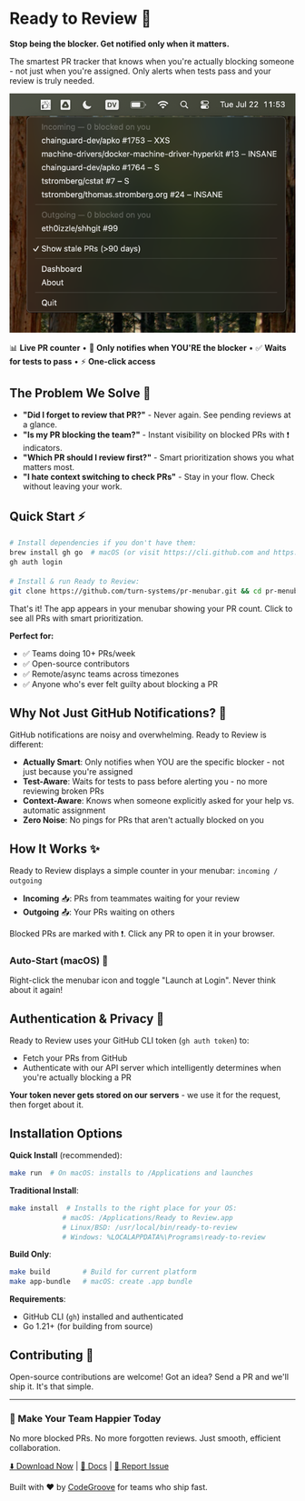 # Ready to Review 🎯

**Stop being the blocker. Get notified only when it matters.**

The smartest PR tracker that knows when you're actually blocking someone - not just when you're assigned. Only alerts when tests pass and your review is truly needed.

![PR Menubar Screenshot](media/screenshot.png)

📊 **Live PR counter** • 🎯 **Only notifies when YOU'RE the blocker** • ✅ **Waits for tests to pass** • ⚡ **One-click access**

## The Problem We Solve 🎯

- **"Did I forget to review that PR?"** - Never again. See pending reviews at a glance.
- **"Is my PR blocking the team?"** - Instant visibility on blocked PRs with ❗ indicators.
- **"Which PR should I review first?"** - Smart prioritization shows you what matters most.
- **"I hate context switching to check PRs"** - Stay in your flow. Check without leaving your work.

## Quick Start ⚡

```bash
# Install dependencies if you don't have them:
brew install gh go  # macOS (or visit https://cli.github.com and https://go.dev)
gh auth login

# Install & run Ready to Review:
git clone https://github.com/turn-systems/pr-menubar.git && cd pr-menubar && make run
```

That's it! The app appears in your menubar showing your PR count. Click to see all PRs with smart prioritization.

**Perfect for:**
- ✅ Teams doing 10+ PRs/week
- ✅ Open-source contributors
- ✅ Remote/async teams across timezones
- ✅ Anyone who's ever felt guilty about blocking a PR

## Why Not Just GitHub Notifications? 🤔

GitHub notifications are noisy and overwhelming. Ready to Review is different:

- **Actually Smart**: Only notifies when YOU are the specific blocker - not just because you're assigned
- **Test-Aware**: Waits for tests to pass before alerting you - no more reviewing broken PRs
- **Context-Aware**: Knows when someone explicitly asked for your help vs. automatic assignment
- **Zero Noise**: No pings for PRs that aren't actually blocked on you

## How It Works ✨

Ready to Review displays a simple counter in your menubar: `incoming / outgoing`

- **Incoming** 📥: PRs from teammates waiting for your review
- **Outgoing** 📤: Your PRs waiting on others

Blocked PRs are marked with ❗. Click any PR to open it in your browser.

### Auto-Start (macOS) 🌟

Right-click the menubar icon and toggle "Launch at Login". Never think about it again!

## Authentication & Privacy 🔐

Ready to Review uses your GitHub CLI token (`gh auth token`) to:
- Fetch your PRs from GitHub
- Authenticate with our API server which intelligently determines when you're actually blocking a PR

**Your token never gets stored on our servers** - we use it for the request, then forget about it.

## Installation Options

**Quick Install** (recommended):
```bash
make run  # On macOS: installs to /Applications and launches
```

**Traditional Install**:
```bash
make install  # Installs to the right place for your OS:
             # macOS: /Applications/Ready to Review.app
             # Linux/BSD: /usr/local/bin/ready-to-review  
             # Windows: %LOCALAPPDATA%\Programs\ready-to-review
```

**Build Only**:
```bash
make build        # Build for current platform
make app-bundle   # macOS: create .app bundle
```

**Requirements**:
- GitHub CLI (`gh`) installed and authenticated
- Go 1.21+ (for building from source)

## Contributing 🤝

Open-source contributions are welcome! Got an idea? Send a PR and we'll ship it. It's that simple.

---

### 🌟 Make Your Team Happier Today

No more blocked PRs. No more forgotten reviews. Just smooth, efficient collaboration.

[⬇️ Download Now](https://github.com/turn-systems/pr-menubar/releases) | [📖 Docs](https://github.com/turn-systems/pr-menubar/wiki) | [🐛 Report Issue](https://github.com/turn-systems/pr-menubar/issues)

Built with ❤️ by [CodeGroove](https://codegroove.dev/products/) for teams who ship fast.